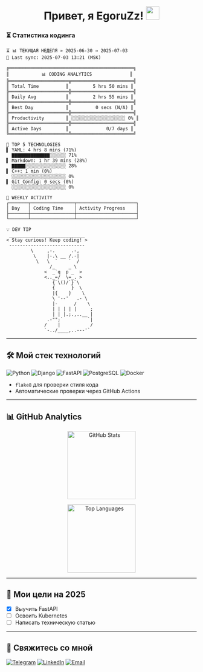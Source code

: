 <h1 align="center"> 
  Привет, я EgoruZz!
  <img src="https://media.giphy.com/media/hvRJCLFzcasrR4ia7z/giphy.gif" width="35px"/>
</h1>

### ⏳ Статистика кодинга
```text
⏳ 📊 ТЕКУЩАЯ НЕДЕЛЯ » 2025-06-30 → 2025-07-03
🔄 Last sync: 2025-07-03 13:21 (MSK)

╔══════════════════════════════════════════════╗
║            📊 CODING ANALYTICS              ║
╠══════════════════════╦═══════════════════════╣
║ Total Time          ║         5 hrs 50 mins ║
╠══════════════════════╬═══════════════════════╣
║ Daily Avg           ║         2 hrs 55 mins ║
╠══════════════════════╬═══════════════════════╣
║ Best Day            ║          0 secs (N/A) ║
╠══════════════════════╬═══════════════════════╣
║ Productivity        ║ ░░░░░░░░░░░░░░░░░░░░ 0% ║
╠══════════════════════╬═══════════════════════╣
║ Active Days         ║              0/7 days ║
╚══════════════════════╩═══════════════════════╝

🌈 TOP 5 TECHNOLOGIES
▌ YAML: 4 hrs 8 mins (71%)
  ▇▇▇▇▇▇▇▇▇▇▇▇▇▇░░░░░░ 71%
▌ Markdown: 1 hr 39 mins (28%)
  ▇▇▇▇▇░░░░░░░░░░░░░░░ 28%
▌ C++: 1 min (0%)
  ░░░░░░░░░░░░░░░░░░░░ 0%
▌ Git Config: 0 secs (0%)
  ░░░░░░░░░░░░░░░░░░░░ 0%

📅 WEEKLY ACTIVITY
┌───────┬────────────────┬──────────────────────┐
│ Day   │ Coding Time    │ Activity Progress    │
├───────┼────────────────┼──────────────────────┤
└───────┴────────────────┴──────────────────────┘

💡 DEV TIP
 ____________________________
< Stay curious! Keep coding! >
 ----------------------------
         \     ,-.      .-,
          \    |-.\ __ /.-|
           \   \  `    `  /
                /_     _ \
              <  _`q  p _  >
              <.._=/  \=_. >
                 {`\()/`}`\
                 {      }  \
                 |{    }    \
                 \ '--'   .- \
                 |-      /    \
                 | | | | |     ;
                 | | |.;.,..__ |
               .-"";`         `|
              /    |           /
              `-../____,..---'`
```
---

## 🛠 Мой стек технологий

![Python](https://img.shields.io/badge/-Python-3776AB?logo=python&logoColor=white)
![Django](https://img.shields.io/badge/-Django-092E20?logo=django&logoColor=white)
![FastAPI](https://img.shields.io/badge/-FastAPI-009688?logo=fastapi&logoColor=white)
![PostgreSQL](https://img.shields.io/badge/-PostgreSQL-4169E1?logo=postgresql&logoColor=white)
![Docker](https://img.shields.io/badge/-Docker-2496ED?logo=docker&logoColor=white)

- `flake8` для проверки стиля кода
- Автоматические проверки через GitHub Actions

---

## 📊 GitHub Analytics

<div align="center">
  <!-- Основная статистика с улучшенной обработкой ошибок -->
  <picture>
    <source
      srcset="https://github-readme-stats-sigma-five.vercel.app/api?username=EgoruZz&show_icons=true&count_private=true&disable_animations=true&include_all_commits=false"
      media="(prefers-color-scheme: light)"
    />
    <img 
      src="https://github-readme-stats-sigma-five.vercel.app/api?username=EgoruZz&show_icons=true&count_private=true&disable_animations=true" 
      height="180em"
      alt="GitHub Stats"
      onerror="this.onerror=null;this.src='https://github-profile-summary-cards.vercel.app/api/cards/stats?username=EgoruZz&theme=github'"
    />
  </picture>

  <!-- Топ языков с улучшенной фильтрацией -->
  <img
    src="https://github-readme-stats-sigma-five.vercel.app/api/top-langs/?username=EgoruZz&layout=compact&exclude_repo=README-STATS,starter-templates&langs_count=8&count_private=true"
    height="180em"
    alt="Top Languages"
    onerror="this.onerror=null;this.src='https://github-profile-summary-cards.vercel.app/api/cards/repos-per-language?username=EgoruZz&theme=github'"
  />
</div>

---

## 🎯 Мои цели на 2025
- [x] Выучить FastAPI
- [ ] Освоить Kubernetes
- [ ] Написать техническую статью

---

## 🤝 Свяжитесь со мной
[![Telegram](https://img.shields.io/badge/Telegram-@ваш_ник-26A5E4?logo=telegram)](https://t.me/your_username)
[![LinkedIn](https://img.shields.io/badge/LinkedIn-Ваше_Имя-0A66C2?logo=linkedin)](https://linkedin.com/in/your_username)
[![Email](https://img.shields.io/badge/Email-ваш@email.com-EA4335?logo=gmail)](mailto:ваш@email.com)
